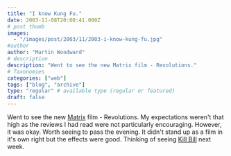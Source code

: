 ```yaml
---
title: "I know Kung Fu."
date: 2003-11-08T20:00:41.000Z
# post thumb
images:
  - "/images/post/2003/11/2003-i-know-kung-fu.jpg"
#author
author: "Martin Woodward"
# description
description: "Went to see the new Matrix film - Revolutions."
# Taxonomies
categories: ["web"]
tags: ["blog", "archive"]
type: "regular" # available type (regular or featured)
draft: false
---
```


Went to see the new [Matrix](http://www.matrix.com) film - Revolutions. My expectations weren't that high as the reviews I had read were not particularly encouraging. However, it was okay. Worth seeing to pass the evening. It didn't stand up as a film in it's own right but the effects were good. Thinking of seeing [Kill Bill](http://www.kill-bill.com) next week.
